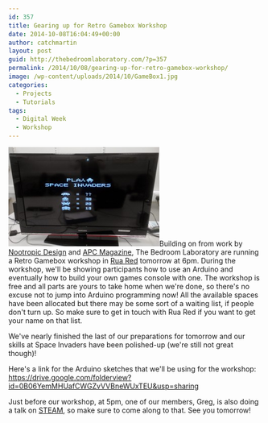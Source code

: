 ```yaml
---
id: 357
title: Gearing up for Retro Gamebox Workshop
date: 2014-10-08T16:04:49+00:00
author: catchmartin
layout: post
guid: http://thebedroomlaboratory.com/?p=357
permalink: /2014/10/08/gearing-up-for-retro-gamebox-workshop/
image: /wp-content/uploads/2014/10/GameBox1.jpg
categories:
  - Projects
  - Tutorials
tags:
  - Digital Week
  - Workshop
---
```

[<img class="alignright size-medium wp-image-358" src="/wp-content/uploads/2014/10/SpaceInvaders-300x197.jpg" alt="SpaceInvaders" width="300" height="197" />](/wp-content/uploads/2014/10/SpaceInvaders.jpg)Building on from work by [Nootropic Design](http://nootropicdesign.com/hackvision/games.html) and [APC Magazine](http://apcmag.com/arduino-project-7-build-a-retro-gamebox.htm), The Bedroom Laboratory are running a Retro Gamebox workshop in [Rua Red](http://ruared.ie/DigitalWeek.html) tomorrow at 6pm. During the workshop, we'll be showing participants how to use an Arduino and eventually how to build your own games console with one. The workshop is free and all parts are yours to take home when we're done, so there's no excuse not to jump into Arduino programming now! All the available spaces have been allocated but there may be some sort of a waiting list, if people don't turn up. So make sure to get in touch with Rua Red if you want to get your name on that list.

We've nearly finished the last of our preparations for tomorrow and our skills at Space Invaders have been polished-up (we're still not great though)!

Here's a link for the Arduino sketches that we'll be using for the workshop: <https://drive.google.com/folderview?id=0B06YemMHUafCWGZvVVBneWUxTEU&usp=sharing>

Just before our workshop, at 5pm, one of our members, Greg, is also doing a talk on [STEAM](http://en.wikipedia.org/wiki/STEAM_fields), so make sure to come along to that. See you tomorrow!